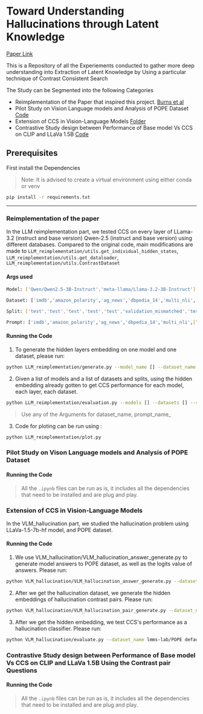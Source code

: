 # Toward Understanding Hallucinations through Latent Knowledge

[Paper Link](https://www.overleaf.com/project/675795a7465199b27c6dc18d)

This is a Repository of all the Experiements conducted to gather more deep understanding into Extraction of Latent Knowledge by Using a particular technique of Contrast Consistent Search

The Study can be Segmented into the following Categories
- Reimplementation of the Paper that inspired this project. [Burns et al](https://arxiv.org/pdf/2212.03827)
- Pilot Study on Vision Language models and Analysis of POPE Dataset [Code](VLM_Pilot_Study.ipynb)
- Extension of CCS in Vision-Language Models [Folder](/VLM_hallucination/)
- Contrastive Study design between Performance of Base model Vs CCS on CLIP and LLaVa 1.5B [Code](CCS_CLIP_LLaVa.ipynb)


## Prerequisites
First install the Dependencies

>Note: It is advised to create a virtual environment using either conda or venv

```bash
pip install -r requirements.txt
```
---



### Reimplementation of the paper
In the LLM reimplementation part, we tested CCS on every layer of LLama-3.2 (instruct and base version) Qwen-2.5 (instruct and base version) using different databases. 
Compared to the original code, main modifications are made to `LLM_reimplementation/utils.get_individual_hidden_states`,
`LLM_reimplementation/utils.get_dataloader`, `LLM_reimplementation/utils.ContrastDataset`

#### Args used
```bash
Model: ['Qwen/Qwen2.5-3B-Instruct','meta-llama/Llama-3.2-3B-Instruct'] 

Dataset: ['imdb','amazon_polarity','ag_news','dbpedia_14','multi_nli',["glue","qnli"],"gimmaru/story_cloze-2016","piqa"]

Split: ['test','test','test','test','test','validation_mismatched','test','train']

Prompt: ['imdb','amazon_polarity','ag_news','dbpedia_14','multi_nli',["glue","qnli"],"story_cloze/2016","piqa"]
```
#### Running the Code
1. To generate the hidden layers embedding on one model and one dataset, please run:

```bash
python LLM_reimplementation/generate.py --model_name [] --dataset_name [] --split [] --prompt_name [] --all_layers
```

2. Given a list of models and a list of datasets and splits, using the hidden embedding already gotten to get CCS performance for each model, each layer, each dataset.

```bash
python LLM_reimplementation/evaluation.py --models [] --datasets [] --splits [] --save_dir [] --all_layers
```

>Use any of the Arguments for dataset_name, prompt_name_

3. Code for ploting can be run using :
```bash
python LLM_reimplementation/plot.py
```


### Pilot Study on Vison Language models and Analysis of POPE Dataset 
#### Running the Code
>All the `.ipynb` files can be run as is, it includes all the dependencies that need to be installed and are plug and play.

### Extension of CCS in Vision-Language Models 

In the VLM_hallucination part, we studied the hallucination problem using LLaVa-1.5-7b-hf model, and POPE dataset.

#### Running the Code
1. We use VLM_hallucination/VLM_hallucination_answer_generate.py to generate model answers to POPE dataset, as well as the logits value of answers. Please run:

```bash
python VLM_hallucination/VLM_hallucination_answer_generate.py --dataset_name lmms-lab/POPE default --save_logits_dir []
```

2. After we get the hallucination dataset, we generate the hidden embeddings of hallucination contrast pairs. Please run:

```bash
python VLM_hallucination/VLM_hallucination_pair_generate.py --dataset_name lmms-lab/POPE default --save_logits_dir [] --save_hidden_dir []
```

3. After we get the hidden embedding, we test CCS's performance as a hallucination classifier. Please run:

```bash
python VLM_hallucination/evaluate.py --dataset_name lmms-lab/POPE default --save_hidden_dir []
```

### Contrastive Study design between Performance of Base model Vs CCS on CLIP and LLaVa 1.5B Using the Contrast pair Questions
#### Running the Code
>All the `.ipynb` files can be run as is, it includes all the dependencies that need to be installed and are plug and play.


